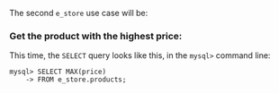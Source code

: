 The second `e_store` use case will be: 

### Get the product with the highest price:

This time, the `SELECT` query looks like this, in the `mysql>` command line:

```
mysql> SELECT MAX(price)
    -> FROM e_store.products;
```